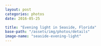 ```yaml
---
layout: post
categories: photos
date: 2016-05-25

title: "Evening light in Seaside, Florida"
base-path: "/assets/img/photos/details"
image-name: "seaside-evening-light"
---
```

